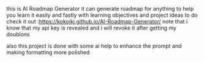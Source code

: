 this is AI Roadmap Generator
it can generate roadmap for anything to help you learn it easily and fastly
with learning objectives and project ideas to do
check it out :https://kokojkj.github.io/AI-Roadmap-Generator/
note that 
i know that my api key is revealed and i will revoke it after getting my doublons

also this project is done with some ai help to enhance the prompt and making formatting more polished

